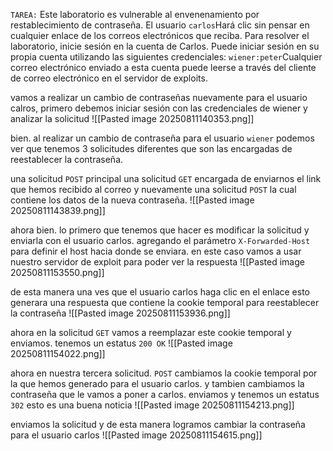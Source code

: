 `TAREA:` Este laboratorio es vulnerable al envenenamiento por restablecimiento de contraseña. El usuario `carlos`Hará clic sin pensar en cualquier enlace de los correos electrónicos que reciba. Para resolver el laboratorio, inicie sesión en la cuenta de Carlos. Puede iniciar sesión en su propia cuenta utilizando las siguientes credenciales: `wiener:peter`Cualquier correo electrónico enviado a esta cuenta puede leerse a través del cliente de correo electrónico en el servidor de exploits.

vamos a realizar un cambio de contraseñas nuevamente para el usuario calros, primero debemos iniciar sesión con las credenciales de wiener y analizar la solicitud
![[Pasted image 20250811140353.png]]

bien. al realizar un cambio de contraseña para el usuario `wiener` podemos ver que tenemos 3 solicitudes diferentes que son las encargadas de reestablecer la contraseña. 

una solicitud `POST` principal una solicitud `GET` encargada de enviarnos el link que hemos recibido al correo y nuevamente una solicitud `POST` la cual contiene los datos de la nueva contraseña. 
![[Pasted image 20250811143839.png]]

ahora bien. lo primero que tenemos que hacer es modificar la solicitud y enviarla con el usuario carlos. agregando el parámetro `X-Forwarded-Host` para definir el host hacia donde se enviara. en este caso vamos a usar nuestro servidor de exploit para poder ver la respuesta
![[Pasted image 20250811153550.png]]

de esta manera una ves que el usuario carlos haga clic en el enlace esto generara una respuesta que contiene la cookie temporal para reestablecer la contraseña
![[Pasted image 20250811153936.png]]

ahora en la solicitud `GET` vamos a reemplazar este cookie temporal y enviamos. tenemos un estatus `200 OK` 
![[Pasted image 20250811154022.png]]

ahora en nuestra tercera solicitud. `POST` cambiamos la cookie temporal por la que hemos generado para el usuario carlos. y tambien cambiamos la contraseña que le vamos a poner a carlos. enviamos y tenemos un estatus `302` esto es una buena noticia
![[Pasted image 20250811154213.png]]

enviamos la solicitud y de esta manera logramos cambiar la contraseña para el usuario carlos
![[Pasted image 20250811154615.png]]